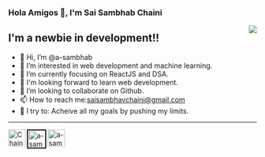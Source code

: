 ### Hola Amigos 👋, I'm Sai Sambhab Chaini 

<img align="right" src="https://i.pinimg.com/564x/99/b8/3c/99b83c02b9505aa65973ad0c479d25f3.jpg" style="max-width:100%" >

## I'm a newbie in development!!
- 👋 Hi, I’m @a-sambhab
- 👀 I’m interested in web development and machine learning.
- 🌱 I’m currently focusing on ReactJS and DSA.
- 🔭 I'm looking forward to learn web development.
- 💞️ I’m looking to collaborate on Github.
- 📫 How to reach me:saisambhavchaini@gmail.com
- 🧗 I try to: Acheive all my goals by pushing my limits.




<hr>

[<img align="left" alt="ChainiSai | TWITTER" width="35px" src ="https://raw.githubusercontent.com/rahuldkjain/github-profile-readme-generator/master/src/images/icons/Social/twitter.svg" />][twitter]

[<img align="left" alt="a-sambhab | INSTAGRAM" width="35px" height="35px" border="2px solid black " border-radius="5px" overflow="hidden" src ="https://raw.githubusercontent.com/rahuldkjain/github-profile-readme-generator/master/src/images/icons/Social/instagram.svg" />][instagram]

[<img align="left" alt="a-sambhab | LINKEDIN" width="35px" height="35px" src ="https://raw.githubusercontent.com/rahuldkjain/github-profile-readme-generator/master/src/images/icons/Social/linked-in-alt.svg" />][linkedin]

<br />
<br />

[twitter]: https://twitter.com/ChainiSai
[instagram]: https://www.instagram.com/a_sambhab/
[linkedin]:  https://www.linkedin.com/in/saisambhav-chaini-1a5877210/
